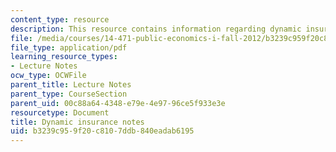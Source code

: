 ```yaml
---
content_type: resource
description: This resource contains information regarding dynamic insurance notes.
file: /media/courses/14-471-public-economics-i-fall-2012/b3239c959f20c8107ddb840eadab6195_MIT14_471F12_dynamicinsrce.pdf
file_type: application/pdf
learning_resource_types:
- Lecture Notes
ocw_type: OCWFile
parent_title: Lecture Notes
parent_type: CourseSection
parent_uid: 00c88a64-4348-e79e-4e97-96ce5f933e3e
resourcetype: Document
title: Dynamic insurance notes
uid: b3239c95-9f20-c810-7ddb-840eadab6195
---
```

